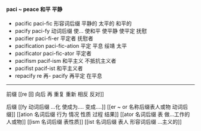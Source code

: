 #### paci ~ peace 和平 平静

- pacific paci-fic 形容词后缀  平静的 太平的 和平的
- pacify paci-fy 动词后缀 使... 使和平 使平静 使平定 抚慰
- pacifier paci-fi-er 平定者 抚慰者
- pacification paci-fic-ation 平定 平息 绥靖 太平
- pacificator paci-fic-ator 平定者
- pacifism pacif-ism 和平主义 不抵抗主义者
- pacifist pacif-ist 和平主义者
- repacify re 再- pacify 再平定 在平息

---
前缀
[[re  回 向后  再 重复 重新 相反 反对]]

后缀
[[fy 动词后缀  ...化  使成为.... 变成....]]
[[er  ~ or 名称后缀表人或物 动词后缀]]
[[ation 名词后缀  行为 情况 性质 过程 结果]]
[[ator 名词后缀 表 做...工作的人或物]]
[[ism 名词后缀 表性质]]
[[ist  名词后缀 表人 形容词后缀 ...主义的]]

